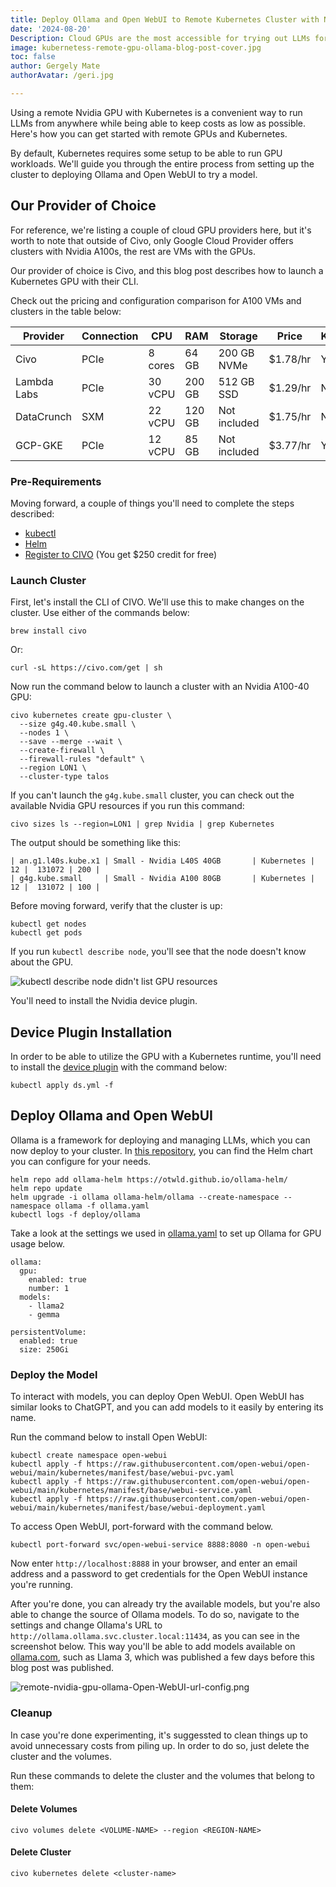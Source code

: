 ```yaml
---
title: Deploy Ollama and Open WebUI to Remote Kubernetes Cluster with Nvidia GPU
date: '2024-08-20'
Description: Cloud GPUs are the most accessible for trying out LLMs for your specific use case. Here's how you can set up a cluster for usage with a GPU.
image: kubernetess-remote-gpu-ollama-blog-post-cover.jpg
toc: false
author: Gergely Mate
authorAvatar: /geri.jpg

---
```


Using a remote Nvidia GPU with Kubernetes is a convenient way to run LLMs from anywhere while being able to keep costs as low as possible. Here's how you can get started with remote GPUs and Kubernetes.

By default, Kubernetes requires some setup to be able to run GPU workloads. We'll guide you through the entire process from setting up the cluster to deploying Ollama and Open WebUI to try a model.

## Our Provider of Choice

For reference, we're listing a couple of cloud GPU providers here, but it's worth to note that outside of Civo, only Google Cloud Provider offers clusters with Nvidia A100s, the rest are VMs with the GPUs.

Our provider of choice is Civo, and this blog post describes how to launch a Kubernetes GPU with their CLI.

Check out the pricing and configuration comparison for A100 VMs and clusters in the table below:

| Provider    | Connection | CPU     | RAM    | Storage      | Price    | Kubernetes |
| ----------- | ---------- | ------- | ------ | ------------ | -------- | ---------- |
| Civo        | PCIe       | 8 cores | 64 GB  | 200 GB NVMe  | $1.78/hr | Yes       |
| Lambda Labs | PCIe       | 30 vCPU | 200 GB | 512 GB SSD   | $1.29/hr | No       |
| DataCrunch  | SXM        | 22 vCPU | 120 GB | Not included | $1.75/hr | No       |
| GCP-GKE  | PCIe        | 12 vCPU | 85 GB | Not included | $3.77/hr | Yes       |

### Pre-Requirements

Moving forward, a couple of things you'll need to complete the steps described:
- [kubectl](https://kubernetes.io/docs/reference/kubectl/)
- [Helm](https://helm.sh/docs/intro/install/)
- [Register to CIVO](https://www.civo.com/) (You get $250 credit for free)

### Launch Cluster

First, let's install the CLI of CIVO. We'll use this to make changes on the cluster. Use either of the commands below:

```
brew install civo
```

Or:

```
curl -sL https://civo.com/get | sh
```

Now run the command below to launch a cluster with an Nvidia A100-40 GPU:

```
civo kubernetes create gpu-cluster \
  --size g4g.40.kube.small \
  --nodes 1 \
  --save --merge --wait \
  --create-firewall \
  --firewall-rules "default" \
  --region LON1 \
  --cluster-type talos
```

If you can't launch the `g4g.kube.small` cluster, you can check out the available Nvidia GPU resources if you run this command:

```
civo sizes ls --region=LON1 | grep Nvidia | grep Kubernetes
```

The output should be something like this:

```
| an.g1.l40s.kube.x1 | Small - Nvidia L40S 40GB       | Kubernetes |  12 |  131072 | 200 |
| g4g.kube.small     | Small - Nvidia A100 80GB       | Kubernetes |  12 |  131072 | 100 |
```

Before moving forward, verify that the cluster is up:

```
kubectl get nodes
kubectl get pods
```

If you run `kubectl describe node`, you'll see that the node doesn't know about the GPU.

![kubectl describe node didn't list GPU resources](/kubernetes-resources-no-gpu-listed.png)

You'll need to install the Nvidia device plugin.

## Device Plugin Installation
In order to be able to utilize the GPU with a Kubernetes runtime, you'll need to install the [device plugin](/blog/ds.yml) with the command below:

```
kubectl apply ds.yml -f
```

## Deploy Ollama and Open WebUI

Ollama is a framework for deploying and managing LLMs, which you can now deploy to your cluster. In [this repository](https://github.com/otwld/ollama-helm), you can find the Helm chart you can configure for your needs.

```
helm repo add ollama-helm https://otwld.github.io/ollama-helm/
helm repo update
helm upgrade -i ollama ollama-helm/ollama --create-namespace --namespace ollama -f ollama.yaml
kubectl logs -f deploy/ollama
```

Take a look at the settings we used in [ollama.yaml](/blog/ollama.yaml) to set up Ollama for GPU usage below.

```
ollama:
  gpu:
    enabled: true
    number: 1
  models: 
    - llama2
    - gemma

persistentVolume:
  enabled: true
  size: 250Gi
```

### Deploy the Model

To interact with models, you can deploy Open WebUI. Open WebUI has similar looks to ChatGPT, and you can add models to it easily by entering its name.

Run the command below to install Open WebUI:

```
kubectl create namespace open-webui
kubectl apply -f https://raw.githubusercontent.com/open-webui/open-webui/main/kubernetes/manifest/base/webui-pvc.yaml
kubectl apply -f https://raw.githubusercontent.com/open-webui/open-webui/main/kubernetes/manifest/base/webui-service.yaml
kubectl apply -f https://raw.githubusercontent.com/open-webui/open-webui/main/kubernetes/manifest/base/webui-deployment.yaml   
```

To access Open WebUI, port-forward with the command below.

```
kubectl port-forward svc/open-webui-service 8888:8080 -n open-webui
```

Now enter `http://localhost:8888` in your browser, and enter an email address and a password to get credentials for the Open WebUI instance you're running.

After you're done, you can already try the available models, but you're also able to change the source of Ollama models. To do so, navigate to the settings and change Ollama's URL to `http://ollama.ollama.svc.cluster.local:11434`, as you can see in the screenshot below. This way you'll be able to add models available on [ollama.com](https://ollama.com/), such as Llama 3, which was published a few days before this blog post was published.

![remote-nvidia-gpu-ollama-Open-WebUI-url-config.png](/remote-nvidia-gpu-ollama-Open-WebUI-url-config.png)

### Cleanup

In case you're done experimenting, it's suggessted to clean things up to avoid unnecessary costs from piling up. In order to do so, just delete the cluster and the volumes.

Run these commands to delete the cluster and the volumes that belong to them:

#### Delete Volumes

```
civo volumes delete <VOLUME-NAME> --region <REGION-NAME>
```

#### Delete Cluster

```
civo kubernetes delete <cluster-name>
```
